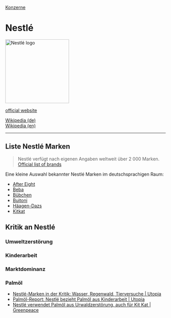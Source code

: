 [Konzerne](../konzerne.html)   

# Nestlé

<img src="https://upload.wikimedia.org/wikipedia/en/d/d8/Nestl%C3%A9.svg" height="200" alt="Nestlé logo">   

<a target="_blank" href="http://www.nestle.com/">official website</a>   

<a target="_blank" href="https://de.wikipedia.org/wiki/Nestl%C3%A9">Wikipedia (de)</a>   
<a target="_blank" href="https://en.wikipedia.org/wiki/Nestl%C3%A9">Wikipedia (en)</a>   

---

## Liste Nestlé Marken
> Nestlé verfügt nach eigenen Angaben weltweit über 2 000 Marken.
<a target="_blank" href="https://www.nestle.com/brands/brandssearchlist">Official list of brands</a>   

Eine kleine Auswahl bekannter Nestlé Marken im deutschsprachigen Raum:   
* [After Eight](../marken/after-eight.html)
* [Beba](../marken/beba.html)
* [Bübchen](../marken/buebchen.html)
* [Buitoni](../marken/buitoni.html)
* [Häagen-Dazs](../marken/haeagen-dazs.html)
* [Kitkat](../marken/kitkat.html)


## Kritik an Nestlé

### <a name="umweltzerstoerung">Umweltzerstörung</a>
### <a name="kinderarbeit">Kinderarbeit</a>
### <a name="marktdominanz">Marktdominanz</a>
### <a name="palmoel">Palmöl</a>
* <a target="_blank" href="https://utopia.de/ratgeber/nestle-marken-diese-produkte-gehoeren-zum-unternehmen/">Nestlé-Marken in der Kritik: Wasser, Regenwald, Tierversuche | Utopia</a>
* <a target="_blank" href="https://utopia.de/ratgeber/solidar-suisse-nestle-bezieht-palmoel-aus-kinderarbeit/">Palmöl-Report: Nestlé bezieht Palmöl aus Kinderarbeit | Utopia</a>
* <a target="_blank" href="https://www.greenpeace.ch/de/story/16047/nestle-verwendet-palmoel-aus-urwaldzerstoerung-auch-fuer-kit-kat/">Nestlé verwendet Palmöl aus Urwaldzerstörung, auch für Kit Kat | Greenpeace</a>
